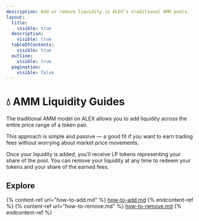 ```yaml
---
description: Add or remove liquidity in ALEX’s traditional AMM pools.
layout:
  title:
    visible: true
  description:
    visible: true
  tableOfContents:
    visible: true
  outline:
    visible: true
  pagination:
    visible: false
---
```


# 💧 AMM Liquidity Guides

The traditional AMM model on ALEX allows you to add liquidity across the entire price range of a token pair.

This approach is simple and passive — a good fit if you want to earn trading fees without worrying about market price movements.

Once your liquidity is added, you’ll receive LP tokens representing your share of the pool. You can remove your liquidity at any time to redeem your tokens and your share of the earned fees.

## Explore

{% content-ref url="how-to-add.md" %} [how-to-add.md](how-to-add.md) {% endcontent-ref %}
{% content-ref url="how-to-remove.md" %} [how-to-remove.md](how-to-remove.md) {% endcontent-ref %}